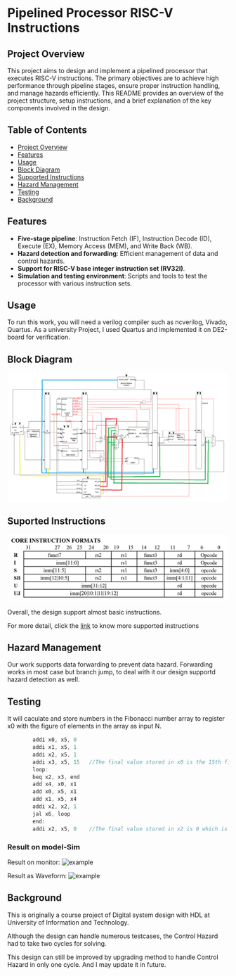 # Pipelined Processor RISC-V Instructions

## Project Overview

This project aims to design and implement a pipelined processor that executes RISC-V instructions. The primary objectives are to achieve high performance through pipeline stages, ensure proper instruction handling, and manage hazards efficiently. This README provides an overview of the project structure, setup instructions, and a brief explanation of the key components involved in the design.

## Table of Contents
- [Project Overview](#project-overview)
- [Features](#features)
- [Usage](#usage)
- [Block Diagram](#block-diagram)
- [Supported Instructions](#supported-instructions)
- [Hazard Management](#hazard-management)
- [Testing](#testing)
- [Background](#background)


## Features

- **Five-stage pipeline**: Instruction Fetch (IF), Instruction Decode (ID), Execute (EX), Memory Access (MEM), and Write Back (WB).
- **Hazard detection and forwarding**: Efficient management of data and control hazards.
- **Support for RISC-V base integer instruction set (RV32I)**.
- **Simulation and testing environment**: Scripts and tools to test the processor with various instruction sets.

## Usage

To run this work, you will need a verilog compiler such as ncverilog, Vivado, Quartus.
As a university Project, I used Quartus and implemented it on DE2-board for verification.

## Block Diagram

![example](pic/block_diagram.png)

## Suported Instructions

![example](pic/instruction_set.png)

Overall, the design support almost basic instructions.

For more detail, click the [link](https://docs.google.com/spreadsheets/d/1AXK-irwirG9tSc05poDliCQUe7ENwq49/edit?usp=sharing&ouid=118179136445249862692&rtpof=true&sd=true) to know more supported instructions

## Hazard Management

Our work supports data forwarding to prevent data hazard. Forwarding works in most case but branch jump, to deal with it our design supportd hazard detection as well.

## Testing

It will caculate and store numbers in the Fibonacci number array to register x0 with the figure of elements in the array as input N.

```c
        addi x0, x5, 0 
        addi x1, x5, 1 
        addi x2, x5, 1 
        addi x3, x5, 15   //The final value stored in x0 is the 15th fibonacci number
        loop:
        beq x2, x3, end 
        add x4, x0, x1
        add x0, x5, x1
        add x1, x5, x4
        addi x2, x2, 1
        jal x6, loop 
        end:
        addi x2, x5, 0    //The final value stored in x2 is 0 which is the signal for the end
```

### Result on model-Sim

Result on monitor:
![example](pic/result0)

Result as Waveform:
![example](pic/result1)

## Background

This is originally a course project of Digital system design with HDL at University of Information and Technology.

Although the design can handle numerous testcases, the Control Hazard had to take two cycles for solving. 

This design can still be improved by upgrading method to handle Control Hazard in only one cycle. And I may update it in future.







